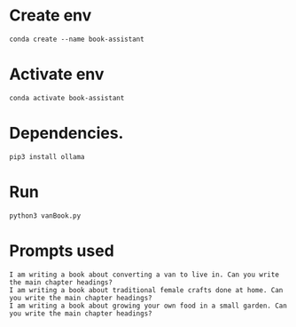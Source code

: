 # Create env

```
conda create --name book-assistant
```
# Activate env

```
conda activate book-assistant
```

# Dependencies.

```
pip3 install ollama
```

# Run

```
python3 vanBook.py
```

# Prompts used
```
I am writing a book about converting a van to live in. Can you write the main chapter headings?
I am writing a book about traditional female crafts done at home. Can you write the main chapter headings?
I am writing a book about growing your own food in a small garden. Can you write the main chapter headings?
```